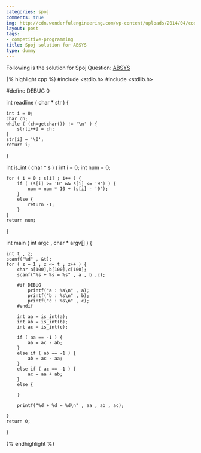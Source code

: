 ```yaml
---
categories: spoj
comments: true
img: http://cdn.wonderfulengineering.com/wp-content/uploads/2014/04/code-wallpaper-6.png
layout: post
tags:
- competitive-programming
title: Spoj solution for ABSYS
type: dummy
---
```


Following is the solution for Spoj Question: [ABSYS](http://www.spoj.com/problems/ABSYS/)

{% highlight cpp %}
#include <stdio.h>
#include <stdlib.h>

#define DEBUG 0

int readline ( char * str ) {

	int i = 0;
	char ch;
	while ( (ch=getchar()) != '\n' ) {
		str[i++] = ch;
	}
	str[i] = '\0';
	return i;
}

int is_int ( char * s ) {
	int i = 0;
	int num = 0;

	for ( i = 0 ; s[i] ; i++ ) {
		if ( (s[i] >= '0' && s[i] <= '9') ) {
			num = num * 10 + (s[i] - '0');
		}
		else {
			return -1;
		}
	}
	return num;
}

int main ( int argc , char * argv[] ) {

	int t , z;
	scanf("%d" , &t);
	for ( z = 1 ; z <= t ; z++ ) {
		char a[100],b[100],c[100];
		scanf("%s + %s = %s" , a , b ,c);

		#if DEBUG
			printf("a : %s\n" , a);
			printf("b : %s\n" , b);
			printf("c : %s\n" , c);
		#endif

		int aa = is_int(a);
		int ab = is_int(b);
		int ac = is_int(c);

		if ( aa == -1 ) {
			aa = ac - ab;
		}
		else if ( ab == -1 ) {
			ab = ac - aa;
		}
		else if ( ac == -1 ) {
			ac = aa + ab;
		}
		else {

		}

		printf("%d + %d = %d\n" , aa , ab , ac);

	}
	return 0;
}

{% endhighlight %}